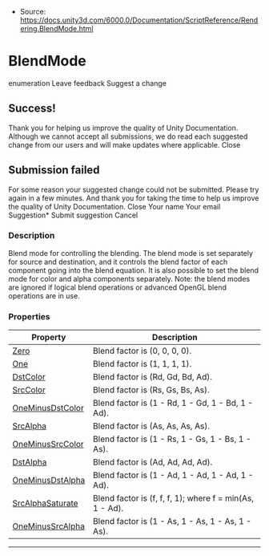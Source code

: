 * Source: https://docs.unity3d.com/6000.0/Documentation/ScriptReference/Rendering.BlendMode.html

# BlendMode
enumeration
Leave feedback
Suggest a change
## Success!
Thank you for helping us improve the quality of Unity Documentation. Although we cannot accept all submissions, we do read each suggested change from our users and will make updates where applicable.
Close
## Submission failed
For some reason your suggested change could not be submitted. Please <a>try again</a> in a few minutes. And thank you for taking the time to help us improve the quality of Unity Documentation.
Close
Your name Your email Suggestion* Submit suggestion
Cancel
### Description
Blend mode for controlling the blending.
The blend mode is set separately for source and destination, and it controls the blend factor of each component going into the blend equation. It is also possible to set the blend mode for color and alpha components separately. Note: the blend modes are ignored if logical blend operations or advanced OpenGL blend operations are in use.
### Properties
Property | Description  
---|---  
[Zero](https://docs.unity3d.com/6000.0/Documentation/ScriptReference/Rendering.BlendMode.Zero.html) | Blend factor is (0, 0, 0, 0).  
[One](https://docs.unity3d.com/6000.0/Documentation/ScriptReference/Rendering.BlendMode.One.html) | Blend factor is (1, 1, 1, 1).  
[DstColor](https://docs.unity3d.com/6000.0/Documentation/ScriptReference/Rendering.BlendMode.DstColor.html) | Blend factor is (Rd, Gd, Bd, Ad).  
[SrcColor](https://docs.unity3d.com/6000.0/Documentation/ScriptReference/Rendering.BlendMode.SrcColor.html) | Blend factor is (Rs, Gs, Bs, As).  
[OneMinusDstColor](https://docs.unity3d.com/6000.0/Documentation/ScriptReference/Rendering.BlendMode.OneMinusDstColor.html) | Blend factor is (1 - Rd, 1 - Gd, 1 - Bd, 1 - Ad).  
[SrcAlpha](https://docs.unity3d.com/6000.0/Documentation/ScriptReference/Rendering.BlendMode.SrcAlpha.html) | Blend factor is (As, As, As, As).  
[OneMinusSrcColor](https://docs.unity3d.com/6000.0/Documentation/ScriptReference/Rendering.BlendMode.OneMinusSrcColor.html) | Blend factor is (1 - Rs, 1 - Gs, 1 - Bs, 1 - As).  
[DstAlpha](https://docs.unity3d.com/6000.0/Documentation/ScriptReference/Rendering.BlendMode.DstAlpha.html) | Blend factor is (Ad, Ad, Ad, Ad).  
[OneMinusDstAlpha](https://docs.unity3d.com/6000.0/Documentation/ScriptReference/Rendering.BlendMode.OneMinusDstAlpha.html) | Blend factor is (1 - Ad, 1 - Ad, 1 - Ad, 1 - Ad).  
[SrcAlphaSaturate](https://docs.unity3d.com/6000.0/Documentation/ScriptReference/Rendering.BlendMode.SrcAlphaSaturate.html) | Blend factor is (f, f, f, 1); where f = min(As, 1 - Ad).  
[OneMinusSrcAlpha](https://docs.unity3d.com/6000.0/Documentation/ScriptReference/Rendering.BlendMode.OneMinusSrcAlpha.html) | Blend factor is (1 - As, 1 - As, 1 - As, 1 - As).  
* * *

